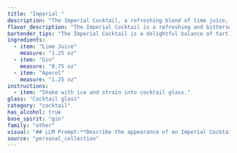 ```yaml
---
title: "Imperial "
description: "The Imperial Cocktail, a refreshing blend of lime juice, gin, and Aperol, belongs to the **Gin Sour family**. Its origins are debated, but likely emerged in the **1920s**, during the American Prohibition era, as a twist on the classic Gin Sour. "
flavor_description: "The Imperial Cocktail is a refreshing and bittersweet delight. The gin provides a crisp, juniper-forward base, while the Aperol brings a vibrant orange bitterness and a touch of sweetness. The lime juice adds a bright acidity that cuts through the sweetness and balances the overall flavor profile. The result is a complex and well-rounded cocktail that's both invigorating and approachable. "
bartender_tips: "The Imperial Cocktail is a delightful balance of tart, bitter, and boozy. To ensure a perfect pour: * Use freshly squeezed lime juice for optimal flavor.* Chill your gin and Aperol beforehand to maintain a cool, refreshing drink. * Shake vigorously with ice to thoroughly chill and blend the ingredients.* Strain into a chilled coupe glass for a sophisticated presentation. "
ingredients:
  - item: "Lime Juice"
    measure: "1.25 oz"
  - item: "Gin"
    measure: "0.75 oz"
  - item: "Aperol"
    measure: "1.25 oz"
instructions:
  - item: "Shake with ice and strain into cocktail glass."
glass: "Cocktail glass"
category: "cocktail"
has_alcohol: true
base_spirit: "gin"
family: "other"
visual: "## LLM Prompt:**Describe the appearance of an Imperial Cocktail, taking into consideration the following ingredients:*** **Lime Juice:**  Consider the pale, slightly cloudy hue and the potential for a thin rim of foam. * **Gin:**  Consider the clear, colorless nature of most gins, noting any potential for a slight shimmer. * **Aperol:**  Focus on the vibrant orange hue and the slight opacity, almost like a light marmalade. **In your description, consider:*** **The color of the drink:** Is it a single, uniform hue, or do layers of color emerge? * **The texture:** Is it clear and smooth, or does it have a slight haze or a touch of foam? * **The overall impression:**  Is the drink elegant and refined, or vibrant and playful? **Please write your description in a way that is both informative and evocative.** "
source: "personal_collection"
---
```


